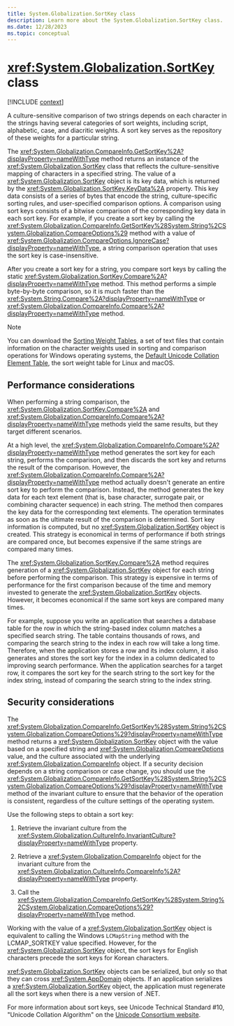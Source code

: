 ```yaml
---
title: System.Globalization.SortKey class
description: Learn more about the System.Globalization.SortKey class.
ms.date: 12/28/2023
ms.topic: conceptual
---
```

# <xref:System.Globalization.SortKey> class

[!INCLUDE [context](includes/context.md)]

A culture-sensitive comparison of two strings depends on each character in the strings having several categories of sort weights, including script, alphabetic, case, and diacritic weights. A sort key serves as the repository of these weights for a particular string.

The <xref:System.Globalization.CompareInfo.GetSortKey%2A?displayProperty=nameWithType> method returns an instance of the <xref:System.Globalization.SortKey> class that reflects the culture-sensitive mapping of characters in a specified string. The value of a <xref:System.Globalization.SortKey> object is its key data, which is returned by the <xref:System.Globalization.SortKey.KeyData%2A> property. This key data consists of a series of bytes that encode the string, culture-specific sorting rules, and user-specified comparison options. A comparison using sort keys consists of a bitwise comparison of the corresponding key data in each sort key. For example, if you create a sort key by calling the <xref:System.Globalization.CompareInfo.GetSortKey%28System.String%2CSystem.Globalization.CompareOptions%29> method with a value of <xref:System.Globalization.CompareOptions.IgnoreCase?displayProperty=nameWithType>, a string comparison operation that uses the sort key is case-insensitive.

After you create a sort key for a string, you compare sort keys by calling the static <xref:System.Globalization.SortKey.Compare%2A?displayProperty=nameWithType> method. This method performs a simple byte-by-byte comparison, so it is much faster than the <xref:System.String.Compare%2A?displayProperty=nameWithType> or <xref:System.Globalization.CompareInfo.Compare%2A?displayProperty=nameWithType> method.

> [!NOTE]
> You can download the [Sorting Weight Tables](https://www.microsoft.com/download/details.aspx?id=10921), a set of text files that contain information on the character weights used in sorting and comparison operations for Windows operating systems, the [Default Unicode Collation Element Table](https://www.unicode.org/Public/UCA/latest/allkeys.txt), the sort weight table for Linux and macOS.

## Performance considerations

When performing a string comparison, the <xref:System.Globalization.SortKey.Compare%2A> and <xref:System.Globalization.CompareInfo.Compare%2A?displayProperty=nameWithType> methods yield the same results, but they target different scenarios.

At a high level, the <xref:System.Globalization.CompareInfo.Compare%2A?displayProperty=nameWithType> method generates the sort key for each string, performs the comparison, and then discards the sort key and returns the result of the comparison. However, the <xref:System.Globalization.CompareInfo.Compare%2A?displayProperty=nameWithType> method actually doesn't generate an entire sort key to perform the comparison. Instead, the method generates the key data for each text element (that is, base character, surrogate pair, or combining character sequence) in each string. The method then compares the key data for the corresponding text elements. The operation terminates as soon as the ultimate result of the comparison is determined. Sort key information is computed, but no <xref:System.Globalization.SortKey> object is created. This strategy is economical in terms of performance if both strings are compared once, but becomes expensive if the same strings are compared many times.

The <xref:System.Globalization.SortKey.Compare%2A> method requires generation of a <xref:System.Globalization.SortKey> object for each string before performing the comparison. This strategy is expensive in terms of performance for the first comparison because of the time and memory invested to generate the <xref:System.Globalization.SortKey> objects. However, it becomes economical if the same sort keys are compared many times.

For example, suppose you write an application that searches a database table for the row in which the string-based index column matches a specified search string. The table contains thousands of rows, and comparing the search string to the index in each row will take a long time. Therefore, when the application stores a row and its index column, it also generates and stores the sort key for the index in a column dedicated to improving search performance. When the application searches for a target row, it compares the sort key for the search string to the sort key for the index string, instead of comparing the search string to the index string.

## Security considerations

The <xref:System.Globalization.CompareInfo.GetSortKey%28System.String%2CSystem.Globalization.CompareOptions%29?displayProperty=nameWithType> method returns a <xref:System.Globalization.SortKey> object with the value based on a specified string and <xref:System.Globalization.CompareOptions> value, and the culture associated with the underlying <xref:System.Globalization.CompareInfo> object. If a security decision depends on a string comparison or case change, you should use the <xref:System.Globalization.CompareInfo.GetSortKey%28System.String%2CSystem.Globalization.CompareOptions%29?displayProperty=nameWithType> method of the invariant culture to ensure that the behavior of the operation is consistent, regardless of the culture settings of the operating system.

Use the following steps to obtain a sort key:

1. Retrieve the invariant culture from the <xref:System.Globalization.CultureInfo.InvariantCulture?displayProperty=nameWithType> property.

2. Retrieve a <xref:System.Globalization.CompareInfo> object for the invariant culture from the <xref:System.Globalization.CultureInfo.CompareInfo%2A?displayProperty=nameWithType> property.

3. Call the <xref:System.Globalization.CompareInfo.GetSortKey%28System.String%2CSystem.Globalization.CompareOptions%29?displayProperty=nameWithType> method.

Working with the value of a <xref:System.Globalization.SortKey> object is equivalent to calling the Windows `LCMapString` method with the LCMAP_SORTKEY value specified. However, for the <xref:System.Globalization.SortKey> object, the sort keys for English characters precede the sort keys for Korean characters.

<xref:System.Globalization.SortKey> objects can be serialized, but only so that they can cross <xref:System.AppDomain> objects. If an application serializes a <xref:System.Globalization.SortKey> object, the application must regenerate all the sort keys when there is a new version of .NET.

For more information about sort keys, see Unicode Technical Standard #10, "Unicode Collation Algorithm" on the [Unicode Consortium website](https://go.microsoft.com/fwlink/?linkid=37123).

